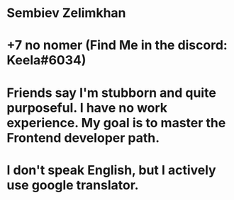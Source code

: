 # Sembiev Zelimkhan
# +7 no nomer (Find Me in the discord: Keela#6034)
# Friends say I'm stubborn and quite purposeful. I have no work experience. My goal is to master the Frontend developer path.
# I don't speak English, but I actively use google translator.